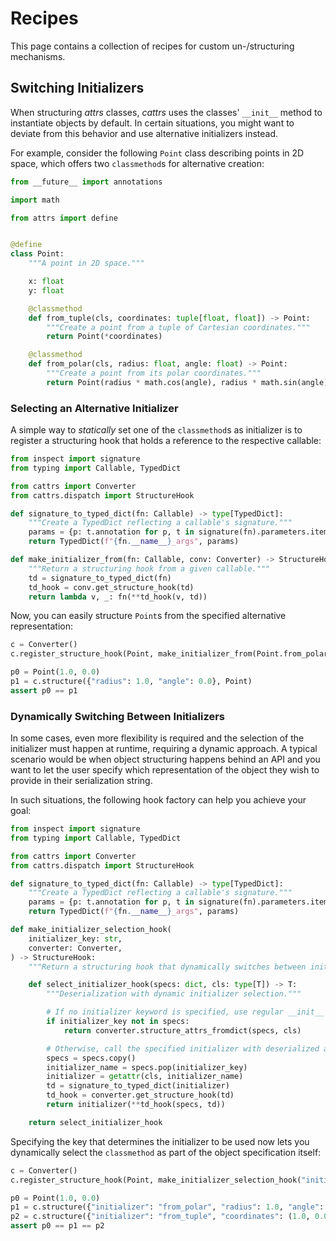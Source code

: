 # Recipes

This page contains a collection of recipes for custom un-/structuring mechanisms.


## Switching Initializers

When structuring _attrs_ classes, _cattrs_ uses the classes' ``__init__`` method to instantiate objects by default.
In certain situations, you might want to deviate from this behavior and use alternative initializers instead.

For example, consider the following `Point` class describing points in 2D space, which offers two `classmethod`s for alternative creation:

```python
from __future__ import annotations

import math

from attrs import define


@define
class Point:
    """A point in 2D space."""

    x: float
    y: float

    @classmethod
    def from_tuple(cls, coordinates: tuple[float, float]) -> Point:
        """Create a point from a tuple of Cartesian coordinates."""
        return Point(*coordinates)

    @classmethod
    def from_polar(cls, radius: float, angle: float) -> Point:
        """Create a point from its polar coordinates."""
        return Point(radius * math.cos(angle), radius * math.sin(angle))
```


### Selecting an Alternative Initializer

A simple way to _statically_ set one of the `classmethod`s as initializer is to register a structuring hook that holds a reference to the respective callable:

```python
from inspect import signature
from typing import Callable, TypedDict

from cattrs import Converter
from cattrs.dispatch import StructureHook

def signature_to_typed_dict(fn: Callable) -> type[TypedDict]:
    """Create a TypedDict reflecting a callable's signature."""
    params = {p: t.annotation for p, t in signature(fn).parameters.items()}
    return TypedDict(f"{fn.__name__}_args", params)

def make_initializer_from(fn: Callable, conv: Converter) -> StructureHook:
    """Return a structuring hook from a given callable."""
    td = signature_to_typed_dict(fn)
    td_hook = conv.get_structure_hook(td)
    return lambda v, _: fn(**td_hook(v, td))
```

Now, you can easily structure `Point`s from the specified alternative representation:

```python
c = Converter()
c.register_structure_hook(Point, make_initializer_from(Point.from_polar, c))

p0 = Point(1.0, 0.0)
p1 = c.structure({"radius": 1.0, "angle": 0.0}, Point)
assert p0 == p1
```


### Dynamically Switching Between Initializers

In some cases, even more flexibility is required and the selection of the initializer must happen at runtime, requiring a dynamic approach.
A typical scenario would be when object structuring happens behind an API and you want to let the user specify which representation of the object they wish to provide in their serialization string.

In such situations, the following hook factory can help you achieve your goal:

```python
from inspect import signature
from typing import Callable, TypedDict

from cattrs import Converter
from cattrs.dispatch import StructureHook

def signature_to_typed_dict(fn: Callable) -> type[TypedDict]:
    """Create a TypedDict reflecting a callable's signature."""
    params = {p: t.annotation for p, t in signature(fn).parameters.items()}
    return TypedDict(f"{fn.__name__}_args", params)

def make_initializer_selection_hook(
    initializer_key: str,
    converter: Converter,
) -> StructureHook:
    """Return a structuring hook that dynamically switches between initializers."""

    def select_initializer_hook(specs: dict, cls: type[T]) -> T:
        """Deserialization with dynamic initializer selection."""

        # If no initializer keyword is specified, use regular __init__
        if initializer_key not in specs:
            return converter.structure_attrs_fromdict(specs, cls)

        # Otherwise, call the specified initializer with deserialized arguments
        specs = specs.copy()
        initializer_name = specs.pop(initializer_key)
        initializer = getattr(cls, initializer_name)
        td = signature_to_typed_dict(initializer)
        td_hook = converter.get_structure_hook(td)
        return initializer(**td_hook(specs, td))

    return select_initializer_hook
```

Specifying the key that determines the initializer to be used now lets you dynamically select the `classmethod` as part of the object specification itself:

```python
c = Converter()
c.register_structure_hook(Point, make_initializer_selection_hook("initializer", c))

p0 = Point(1.0, 0.0)
p1 = c.structure({"initializer": "from_polar", "radius": 1.0, "angle": 0.0}, Point)
p2 = c.structure({"initializer": "from_tuple", "coordinates": (1.0, 0.0)}, Point)
assert p0 == p1 == p2
```
